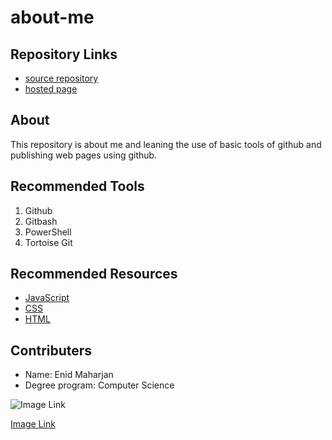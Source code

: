# about-me

## Repository Links
- [source repository](https://github.com/strygwyr555/about-me/ "repo")
- [hosted page](https://strygwyr555.github.io/about-me-Enid/)

## About
This repository is about me and leaning the use of basic tools of github and publishing web pages using github.

## Recommended Tools
1. Github
2. Gitbash
3. PowerShell
4. Tortoise Git

## Recommended Resources
- [JavaScript](https://www.javascript.com/ "javascript")
- [CSS](https://devdocs.io/css/ "css")
- [HTML](https://www.w3schools.com/html/ "HTML")

## Contributers
- Name: Enid Maharjan
- Degree program: Computer Science

![Image Link](https://www.mobafire.com/images/champion/skins/landscape/orianna-dark-star.jpg )

[Image Link](https://www.mobafire.com/league-of-legends/skin/orianna-dark-star-903)
